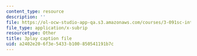 ```yaml
---
content_type: resource
description: ''
file: https://ol-ocw-studio-app-qa.s3.amazonaws.com/courses/3-091sc-introduction-to-solid-state-chemistry-fall-2010/a2402e206f3e5433b100850541191b7c_vPQ9a_xIqRg.vtt
file_type: application/x-subrip
resourcetype: Other
title: 3play caption file
uid: a2402e20-6f3e-5433-b100-850541191b7c
---
```

